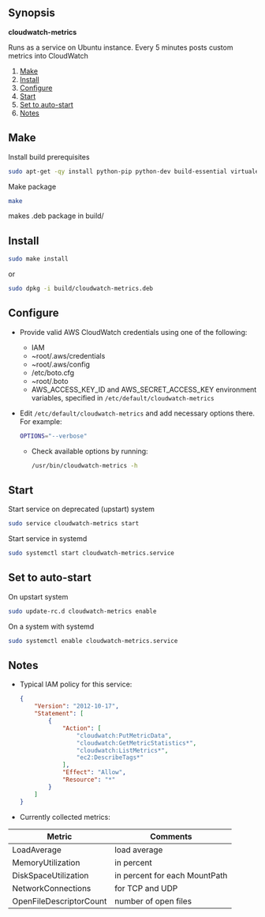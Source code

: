 ## Synopsis
**cloudwatch-metrics**

Runs as a service on Ubuntu instance. Every 5 minutes posts custom metrics into CloudWatch

1. [Make](#make)
2. [Install](#install)
3. [Configure](#configure)
4. [Start](#start)
5. [Set to auto-start](#set-to-auto-start)
6. [Notes](#notes)

## Make

Install build prerequisites
```bash
sudo apt-get -qy install python-pip python-dev build-essential virtualenv
```

Make package
```bash
make
```
makes .deb package in build/

## Install

```bash
sudo make install
```
or
```bash
sudo dpkg -i build/cloudwatch-metrics.deb
```

## Configure

* Provide valid AWS CloudWatch credentials using one of the following: 
    * IAM
    * ~root/.aws/credentials
    * ~root/.aws/config
    * /etc/boto.cfg
    * ~root/.boto
    * AWS_ACCESS_KEY_ID and AWS_SECRET_ACCESS_KEY environment variables, specified in ```/etc/default/cloudwatch-metrics```

* Edit ```/etc/default/cloudwatch-metrics``` and add necessary options there. For example:
    ```bash
    OPTIONS="--verbose"
    ```
    * Check available options by running:
        ```bash
        /usr/bin/cloudwatch-metrics -h
        ```
## Start

Start service on deprecated (upstart) system
```bash
sudo service cloudwatch-metrics start
```
Start service in systemd
```bash
sudo systemctl start cloudwatch-metrics.service
```

## Set to auto-start

On upstart system
```bash
sudo update-rc.d cloudwatch-metrics enable
```
On a system with systemd 
```bash
sudo systemctl enable cloudwatch-metrics.service
```

## Notes

* Typical IAM policy for this service:
    ```json
    {
        "Version": "2012-10-17",
        "Statement": [
            {
                "Action": [
                    "cloudwatch:PutMetricData",
                    "cloudwatch:GetMetricStatistics*",
                    "cloudwatch:ListMetrics*",
                    "ec2:DescribeTags*"
                ],
                "Effect": "Allow",
                "Resource": "*"
            }
        ]
    }
    ```
    

* Currently collected metrics:


| Metric  | Comments |
| ------------- | ------------- |
| LoadAverage  | load average|
| MemoryUtilization  | in percent  |
| DiskSpaceUtilization  | in percent for each MountPath  |
| NetworkConnections  | for TCP and UDP  |
| OpenFileDescriptorCount  | number of open files |
